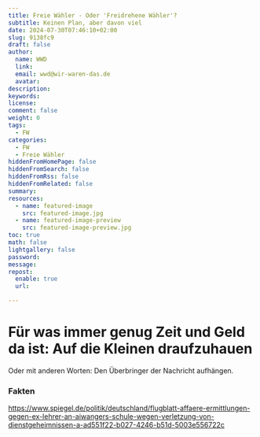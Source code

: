 ```yaml
---
title: Freie Wähler - Oder 'Freidrehene Wähler'?
subtitle: Keinen Plan, aber davon viel
date: 2024-07-30T07:46:10+02:00
slug: 9138fc9
draft: false
author:
  name: WWD
  link: 
  email: wwd@wir-waren-das.de
  avatar:
description:
keywords:
license:
comment: false
weight: 0
tags:
  - FW
categories:
  - FW
  - Freie Wähler
hiddenFromHomePage: false
hiddenFromSearch: false
hiddenFromRss: false
hiddenFromRelated: false
summary:
resources:
  - name: featured-image
    src: featured-image.jpg
  - name: featured-image-preview
    src: featured-image-preview.jpg
toc: true
math: false
lightgallery: false
password:
message:
repost:
  enable: true
  url:

---
```

# Für was immer genug Zeit und Geld da ist: Auf die Kleinen draufzuhauen

Oder mit anderen Worten: Den Überbringer der Nachricht aufhängen.

### Fakten

https://www.spiegel.de/politik/deutschland/flugblatt-affaere-ermittlungen-gegen-ex-lehrer-an-aiwangers-schule-wegen-verletzung-von-dienstgeheimnissen-a-ad551f22-b027-4246-b51d-5003e556722c
